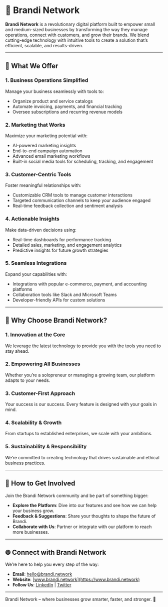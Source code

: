 # 🌟 Brandi Network

**Brandi Network** is a revolutionary digital platform built to empower small and medium-sized businesses by transforming the way they manage operations, connect with customers, and grow their brands. We blend cutting-edge technology with intuitive tools to create a solution that’s efficient, scalable, and results-driven.

---

## 🚀 What We Offer

### 1. **Business Operations Simplified**
Manage your business seamlessly with tools to:
- Organize product and service catalogs
- Automate invoicing, payments, and financial tracking
- Oversee subscriptions and recurring revenue models

### 2. **Marketing that Works**
Maximize your marketing potential with:
- AI-powered marketing insights
- End-to-end campaign automation
- Advanced email marketing workflows
- Built-in social media tools for scheduling, tracking, and engagement

### 3. **Customer-Centric Tools**
Foster meaningful relationships with:
- Customizable CRM tools to manage customer interactions
- Targeted communication channels to keep your audience engaged
- Real-time feedback collection and sentiment analysis

### 4. **Actionable Insights**
Make data-driven decisions using:
- Real-time dashboards for performance tracking
- Detailed sales, marketing, and engagement analytics
- Predictive insights for future growth strategies

### 5. **Seamless Integrations**
Expand your capabilities with:
- Integrations with popular e-commerce, payment, and accounting platforms
- Collaboration tools like Slack and Microsoft Teams
- Developer-friendly APIs for custom solutions

---

## 🌈 Why Choose Brandi Network?

### 1. **Innovation at the Core**  
We leverage the latest technology to provide you with the tools you need to stay ahead.

### 2. **Empowering All Businesses**  
Whether you’re a solopreneur or managing a growing team, our platform adapts to your needs.

### 3. **Customer-First Approach**  
Your success is our success. Every feature is designed with your goals in mind.

### 4. **Scalability & Growth**  
From startups to established enterprises, we scale with your ambitions.

### 5. **Sustainability & Responsibility**  
We’re committed to creating technology that drives sustainable and ethical business practices.

---

## 🤝 How to Get Involved

Join the Brandi Network community and be part of something bigger:
- **Explore the Platform**: Dive into our features and see how we can help your business grow.
- **Feedback & Suggestions**: Share your thoughts to shape the future of Brandi.
- **Collaborate with Us**: Partner or integrate with our platform to reach more businesses.

---

## 🌐 Connect with Brandi Network

We’re here to help you every step of the way:
- **Email**: [hello@brandi.network](mailto:hello@brandi.network)  
- **Website**: [www.brandi.network](https://www.brandi.network)  
- **Follow Us**: [LinkedIn](https://linkedin.com/company/brandi-network) | [Twitter](https://twitter.com/brandi_network)  

---

Brandi Network – where businesses grow smarter, faster, and stronger. 🚀
